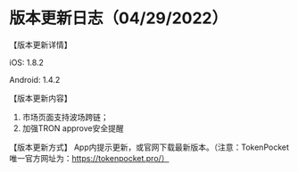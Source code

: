 # 版本更新日志（04/29/2022）

【版本更新详情】

&#x20; iOS: 1.8.2

&#x20; Android: 1.4.2



【版本更新内容】

1. 市场页面支持波场跨链；
2. 加强TRON approve安全提醒



【版本更新方式】 App内提示更新，或官网下载最新版本。（注意：TokenPocket唯一官方网址为：https://tokenpocket.pro/）
